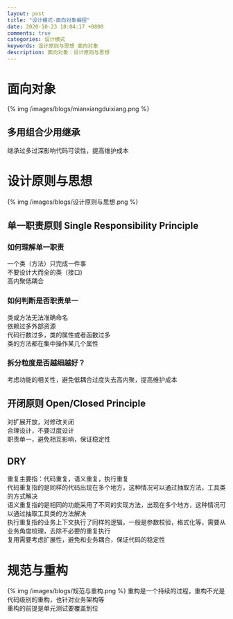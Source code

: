 ```yaml
---
layout: post
title: "设计模式-面向对象编程"
date: 2020-10-23 18:04:17 +0800
comments: true
categories: 设计模式 
keywords: 设计原则与思想 面向对象
description: 面向对象：设计原则与思想
---
```

# 面向对象
{% img /images/blogs/mianxiangduixiang.png %}
<!--more-->
## 多用组合少用继承
继承过多过深影响代码可读性，提高维护成本

# 设计原则与思想
{% img /images/blogs/设计原则与思想.png %}

## 单一职责原则  Single Responsibility Principle

### 如何理解单一职责

一个类（方法）只完成一件事<br>
不要设计大而全的类（接口)<br>
高内聚低耦合<br>

### 如何判断是否职责单一

类或方法无法准确命名<br>
依赖过多外部资源<br>
代码行数过多，类的属性或者函数过多<br>
类的方法都在集中操作某几个属性<br>

### 拆分粒度是否越细越好？

考虑功能的相关性，避免低耦合过度失去高内聚，提高维护成本

## 开闭原则  Open/Closed Principle

对扩展开放，对修改关闭<br>
合理设计，不要过度设计<br>
职责单一，避免相互影响，保证稳定性<br>

## DRY
重复主要指：代码重复，语义重复，执行重复<br>
代码重复指的是同样的代码出现在多个地方，这种情况可以通过抽取方法，工具类的方式解决<br>
语义重复指的是相同的功能采用了不同的实现方法，出现在多个地方，这种情况可以通过抽取工具类的方法解决<br>
执行重复指的业务上下文执行了同样的逻辑，一般是参数校验，格式化等，需要从业务角度梳理，去除不必要的重复执行<br>
复用需要考虑扩展性，避免和业务耦合，保证代码的稳定性<br>

# 规范与重构
{% img /images/blogs/规范与重构.png %}
重构是一个持续的过程，重构不光是代码级别的重构，也针对业务架构等<br>
重构的前提是单元测试要覆盖到位